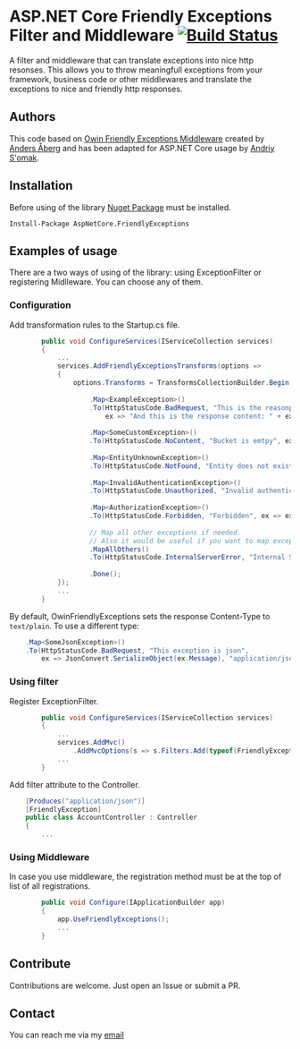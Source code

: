 # ASP.NET Core Friendly Exceptions Filter and Middleware  [![Build Status](https://travis-ci.org/semack/AspNetCore.FriendlyExceptions.svg?branch=master)](https://travis-ci.org/semack/AspNetCore.FriendlyExceptions)

A filter and middleware that can translate exceptions into nice http resonses. This allows you to throw meaningfull exceptions from your framework, business code or other middlewares and translate the exceptions to nice and friendly http responses.

## Authors
This code based on [Owin Friendly Exceptions Middleware](https://github.com/abergs/OwinFriendlyExceptions) created by [Anders Åberg](https://github.com/abergs) and has been adapted for ASP.NET Core usage by [Andriy S'omak](https://github.com/semack).

## Installation
Before using of the library [Nuget Package](https://www.nuget.org/packages/AspNetCore.FriendlyExceptions/) must be installed.

`Install-Package AspNetCore.FriendlyExceptions`

## Examples of usage
There are a two ways of using of the library: using ExceptionFilter or registering Midlleware. You can choose any of them.

### Configuration
Add transformation rules to the Startup.cs file.
```cs
        public void ConfigureServices(IServiceCollection services)
        {
            ...
            services.AddFriendlyExceptionsTransforms(options =>
            {
                options.Transforms = TransformsCollectionBuilder.Begin()
    
                    .Map<ExampleException>()
                    .To(HttpStatusCode.BadRequest, "This is the reasonphrase",
                        ex => "And this is the response content: " + ex.Message)
    
                    .Map<SomeCustomException>()
                    .To(HttpStatusCode.NoContent, "Bucket is emtpy", ex => string.Format("Inner details: {0}", ex.Message))
    
                    .Map<EntityUnknownException>()
                    .To(HttpStatusCode.NotFound, "Entity does not exist", ex => ex.Message)
    
                    .Map<InvalidAuthenticationException>()
                    .To(HttpStatusCode.Unauthorized, "Invalid authentication", ex => ex.Message)
    
                    .Map<AuthorizationException>()
                    .To(HttpStatusCode.Forbidden, "Forbidden", ex => ex.Message)
                    
                    // Map all other exceptions if needed. 
                    // Also it would be useful if you want to map exception to a known model.
                    .MapAllOthers()
                    .To(HttpStatusCode.InternalServerError, "Internal Server Error", ex => ex.Message)
                    
                    .Done();
            });
            ...
        }
```

By default, OwinFriendlyExceptions sets the response Content-Type to `text/plain`. To use a different type:
```cs    
    .Map<SomeJsonException>()
    .To(HttpStatusCode.BadRequest, "This exception is json",
        ex => JsonConvert.SerializeObject(ex.Message), "application/json")
```

### Using filter
Register ExceptionFilter.
```cs
        public void ConfigureServices(IServiceCollection services)
        {
            ...
            services.AddMvc()
                .AddMvcOptions(s => s.Filters.Add(typeof(FriendlyExceptionAttribute)))
            ...
        }                
```
Add filter attribute to the Controller.
```cs
    [Produces("application/json")]
    [FriendlyException]
    public class AccountController : Controller
    {
        ...
```
### Using Middleware
In case you use middleware, the registration method must be at the top of list of all registrations.
```cs
        public void Configure(IApplicationBuilder app)
        {
            app.UseFriendlyExceptions();
            ...
        }

```

## Contribute
Contributions are welcome. Just open an Issue or submit a PR. 

## Contact
You can reach me via my [email](mailto://semack@gmail.com)
